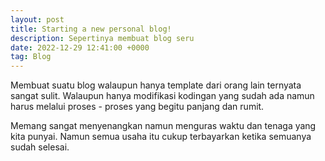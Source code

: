 ```yaml
---
layout: post
title: Starting a new personal blog!
description: Sepertinya membuat blog seru
date: 2022-12-29 12:41:00 +0000
tag: Blog
---
```


Membuat suatu blog walaupun hanya template dari orang lain ternyata sangat sulit. Walaupun hanya modifikasi kodingan yang sudah ada namun harus melalui proses - proses yang begitu panjang dan rumit.

Memang sangat menyenangkan namun menguras waktu dan tenaga yang kita punyai.
Namun semua usaha itu cukup terbayarkan ketika semuanya sudah selesai.
